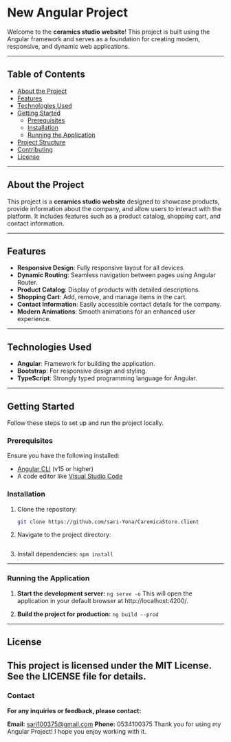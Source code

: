 # New Angular Project

Welcome to the **ceramics studio website**! This project is built using the Angular framework and serves as a foundation for creating modern, responsive, and dynamic web applications.

---

## Table of Contents

- [About the Project](#about-the-project)
- [Features](#features)
- [Technologies Used](#technologies-used)
- [Getting Started](#getting-started)
  - [Prerequisites](#prerequisites)
  - [Installation](#installation)
  - [Running the Application](#running-the-application)
- [Project Structure](#project-structure)
- [Contributing](#contributing)
- [License](#license)

---

## About the Project

This project is a **ceramics studio website** designed to showcase products, provide information about the company, and allow users to interact with the platform. It includes features such as a product catalog, shopping cart, and contact information.

---

## Features

- **Responsive Design**: Fully responsive layout for all devices.
- **Dynamic Routing**: Seamless navigation between pages using Angular Router.
- **Product Catalog**: Display of products with detailed descriptions.
- **Shopping Cart**: Add, remove, and manage items in the cart.
- **Contact Information**: Easily accessible contact details for the company.
- **Modern Animations**: Smooth animations for an enhanced user experience.

---

## Technologies Used

- **Angular**: Framework for building the application.
- **Bootstrap**: For responsive design and styling.
- **TypeScript**: Strongly typed programming language for Angular.

---

## Getting Started

Follow these steps to set up and run the project locally.

### Prerequisites

Ensure you have the following installed:

- [Angular CLI](https://angular.io/cli) (v15 or higher)
- A code editor like [Visual Studio Code](https://code.visualstudio.com/)

### Installation

1. Clone the repository:
   ```bash
   git clone https://github.com/sari-Yona/CaremicaStore.client
2. Navigate to the project directory:
   ```cd new-angular-project
3. Install dependencies:
  ```npm install```
---
### Running the Application
  1. **Start the development server:**
    ```ng serve -o```
This will open the application in your default browser at http://localhost:4200/.

2. **Build the project for production:**
   ```ng build --prod```
---
## License
This project is licensed under the MIT License. See the LICENSE file for details.
---
### Contact
**For any inquiries or feedback, please contact:**

**Email:** sari100375@gmail.com
**Phone:** 0534100375
Thank you for using my Angular Project! I hope you enjoy working with it.




